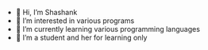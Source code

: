 - 👋 Hi, I’m Shashank 
- 👀 I’m interested in various programs 
- 🌱 I’m currently learning various programming languages
- 💞️ I’m a student and her for learning only

<!---
Shashank-coder69/Shashank-coder69 is a ✨ special ✨ repository because its `README.md` (this file) appears on your GitHub profile.
You can click the Preview link to take a look at your changes.
--->
